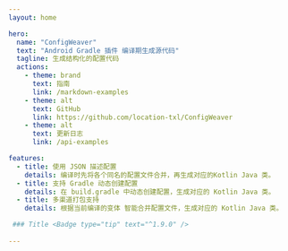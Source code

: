 ```yaml
---
layout: home

hero:
  name: "ConfigWeaver"
  text: "Android Gradle 插件 编译期生成源代码"
  tagline: 生成结构化的配置代码
  actions:
    - theme: brand
      text: 指南
      link: /markdown-examples
    - theme: alt
      text: GitHub
      link: https://github.com/location-txl/ConfigWeaver
    - theme: alt
      text: 更新日志
      link: /api-examples

features:
  - title: 使用 JSON 描述配置
    details: 编译时先将各个同名的配置文件合并，再生成对应的Kotlin Java 类。
  - title: 支持 Gradle 动态创建配置 
    details: 在 build.gradle 中动态创建配置，生成对应的 Kotlin Java 类。
  - title: 多渠道打包支持
    details: 根据当前编译的变体 智能合并配置文件，生成对应的 Kotlin Java 类。

 ### Title <Badge type="tip" text="^1.9.0" />
   
---
```



<!--@include: ./guide/introd/quick_start.md-->

